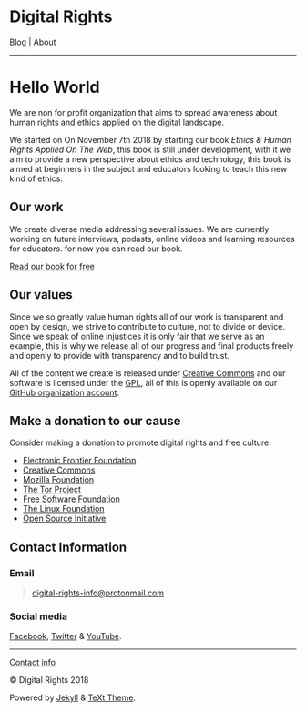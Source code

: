 # Digital Rights

[Blog](https://digital-rights.github.io/light/archive) | [About](https://digital-rights.github.io/light/about)


---



# Hello World

We are non for profit organization that aims to spread awareness about human rights and ethics applied on the digital landscape.

We started on On November 7th 2018 by starting our book _Ethics & Human Rights Applied On The Web_, this book is still under development, with it we aim to provide a new perspective about ethics and technology, this book is aimed at beginners in the subject and educators looking to teach this new kind of ethics.

## Our work

We create diverse media addressing several issues. We are currently working on future interviews, podasts, online videos and learning resources for educators. for now you can read our book.

<a class="button button--outline-success button--pill" href="https://alex-esc.github.io/read.digitalrights/">Read our book for free</a>



## Our values

Since we so greatly value human rights all of our work is transparent and open by design, we strive to contribute to culture, not to divide or device. Since we speak of online injustices it is only fair that we serve as an example, this is why we release all of our progress and final products freely and openly to provide with transparency and to build trust.

All of the content we create is released under [Creative Commons](https://creativecommons.org/licenses/by-sa/4.0/) and our software is licensed under the [GPL](https://www.gnu.org/licenses/gpl-3.0.en.html), all of this is openly available on our [GitHub organization account](https://github.com/digital-rights).

## Make a donation to our cause

Consider making a donation to promote digital rights and free culture.

* [Electronic Frontier Foundation](https://supporters.eff.org/donate/join-eff-today)
* [Creative Commons](https://us.netdonor.net/page/6650/donate/1?ea.tracking.id=top-of-page-banner)
* [Mozilla Foundation](https://donate.mozilla.org/en-US/?utm_source=foundation.mozilla.org&utm_medium=referral&utm_content=header)
* [The Tor Project](https://donate.torproject.org/)
* [Free Software Foundation](https://my.fsf.org/donate/)
* [The Linux Foundation](https://www.linuxfoundation.org/about/donate/)
* [Open Source Initiative](https://opensource.org/civicrm/contribute/transact?reset=1&id=2)

## Contact Information

### Email

> [digital-rights-info@protonmail.com](mailto:digital-rights-info@protonmail.com)

### Social media

[Facebook](https://digital-rights.github.io/facebook), [Twitter](https://digital-rights.github.io/twitter) & [YouTube](https://digital-rights.github.io/youtube).


---

[Contact info](https://digital-rights.github.io/light/contact)

© Digital Rights 2018

Powered by [Jekyll](https://jekyllrb.com) & [TeXt Theme](https://github.com/kitian616/jekyll-TeXt-theme).